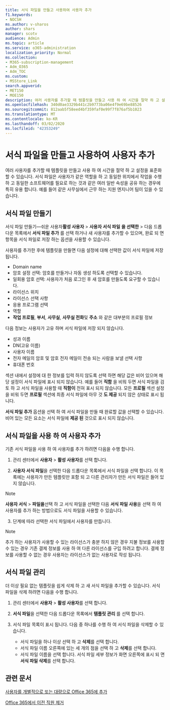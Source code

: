 ```yaml
---
title: 서식 파일을 만들고 사용하여 사용자 추가
f1.keywords:
- NOCSH
ms.author: v-sharos
author: shars
manager: scotv
audience: Admin
ms.topic: article
ms.service: o365-administration
localization_priority: Normal
ms.collection:
- M365-subscription-management
- Adm_O365
- Adm_TOC
ms.custom:
- MSStore_Link
search.appverid:
- MET150
- MOE150
description: 여러 사용자를 추가할 때 템플릿을 만들고 사용 하 여 시간을 절약 하 고 설정을 표준화할 수 있습니다.
ms.openlocfilehash: 340d0ae3329b441c2b9773ba06e4f9e69be88526
ms.sourcegitcommit: 812aab5f58eed4bf359faf0e99f7f876af5b1023
ms.translationtype: MT
ms.contentlocale: ko-KR
ms.lasthandoff: 03/02/2020
ms.locfileid: "42353249"
---
```

# <a name="create-and-use-a-template-to-add-users"></a>서식 파일을 만들고 사용하여 사용자 추가

여러 사용자를 추가할 때 템플릿을 만들고 사용 하 여 시간을 절약 하 고 설정을 표준화할 수 있습니다. 서식 파일은 사용자가 같은 역할을 하 고 동일한 위치에서 작업을 수행 하 고 동일한 소프트웨어를 필요로 하는 것과 같은 여러 일반 속성을 공유 하는 경우에 특히 유용 합니다. 예를 들어 같은 사무실에서 근무 하는 지원 엔지니어 팀이 있을 수 있습니다.  

## <a name="create-a-template"></a>서식 파일 만들기

서식 파일 만들기&mdash;쉬운 사용자**활성 사용자** > **사용자 서식 파일** **을 선택한** > 다음 드롭다운 목록에서 **서식 파일 추가** 를 선택 하거나 새 사용자를 추가할 수 있으며, 완료 되 면 항목을 서식 파일로 저장 하는 옵션을 사용할 수 있습니다.

사용자를 추가한 후에 템플릿을 만들면 다음 설정에 대해 선택한 값이 서식 파일에 저장 됩니다.

- Domain name
- 암호 설정 선택: 암호를 만들거나 자동 생성 하도록 선택할 수 있습니다.
- 일회용 암호 선택: 사용자가 처음 로그인 후 새 암호를 만들도록 요구할 수 있습니다.
- 라이선스 위치
- 라이선스 선택 사항
- 응용 프로그램 선택
- 역할
- **작업 프로필**, **부서**, **사무실**, **사무실 전화**및 **주소** 와 같은 대부분의 프로필 정보 

다음 정보는 사용자가 고유 하며 서식 파일에 저장 되지 않습니다.

- 성과 이름
- DN(고유 이름)
- 사용자 이름
- 전자 메일의 암호 및 암호 전자 메일이 전송 되는 사람을 보낼 선택 사항
- 휴대폰 번호

섹션 내에서 설정에 대 한 정보를 입력 하지 않도록 선택 하면 해당 값은 비어 있으며 해당 설정이 서식 파일에 표시 되지 않습니다. 예를 들어 **직함** 을 비워 두면 서식 파일을 검토 하 고 서식 파일을 사용할 때 **직함이** 전혀 표시 되지 않습니다. 모든 **프로필** 섹션 설정을 비워 두면 **프로필** 섹션에 최종 서식 파일에 아무 것 **도 제공** 되지 않은 상태로 표시 됩니다.

**서식 파일 추가** 옵션을 선택 하 여 서식 파일을 만들 때 완료할 값을 선택할 수 있습니다. 비어 있는 모든 요소는 서식 파일에 **제공 된** 것으로 표시 되지 않습니다.

## <a name="use-a-template-to-add-a-user"></a>서식 파일을 사용 하 여 사용자 추가

기존 서식 파일을 사용 하 여 사용자를 추가 하려면 다음을 수행 합니다.

1. 관리 센터에서 **사용자** > **활성 사용자**를 선택 합니다.

2. **사용자 서식 파일**을 선택한 다음 드롭다운 목록에서 서식 파일을 선택 합니다. 이 목록에는 사용자가 만든 템플릿만 포함 되 고 다른 관리자가 만든 서식 파일은 들어 있지 않습니다.

 > [!NOTE]
 > **사용자 서식** > **파일을**선택 하 고 서식 파일을 선택한 다음 **서식 파일 사용**을 선택 하 여 사용자를 추가 하는 방법으로도 서식 파일을 사용할 수 있습니다.

3. 단계에 따라 선택한 서식 파일에서 사용자를 만듭니다.

> [!NOTE]
> 추가 하는 사용자가 사용할 수 있는 라이선스가 충분 하지 않은 경우 지불 정보를 사용할 수 있는 경우 기존 결제 정보를 사용 하 여 다른 라이선스를 구입 하려고 합니다. 결제 정보를 사용할 수 없는 경우 사용자는 라이선스가 없는 사용자로 작성 됩니다.

## <a name="manage-templates"></a>서식 파일 관리

더 이상 필요 없는 템플릿을 쉽게 삭제 하 고 새 서식 파일을 추가할 수 있습니다. 서식 파일을 삭제 하려면 다음을 수행 합니다.

1. 관리 센터에서 **사용자** > **활성 사용자**를 선택 합니다.

2. **서식 파일**을 선택한 다음 드롭다운 목록에서 **템플릿 관리** 를 선택 합니다.

3. 서식 파일 목록이 표시 됩니다. 다음 중 하나를 수행 하 여 서식 파일을 삭제할 수 있습니다.
    - 서식 파일을 하나 이상 선택 하 고 **삭제**를 선택 합니다. 
    - 서식 파일 이름 오른쪽에 있는 세 개의 점을 선택 하 고 **삭제**를 선택 합니다.
    - 서식 파일 이름을 선택 합니다. 서식 파일 세부 정보가 화면 오른쪽에 표시 되 면 **서식 파일 삭제**를 선택 합니다.

## <a name="related-articles"></a>관련 문서

[사용자를 개별적으로 또는 대량으로 Office 365에 추가](add-users.md)

[Office 365에서 이전 직원 제거](remove-former-employee.md)
  
